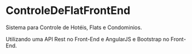 # ControleDeFlatFrontEnd

Sistema para Controle de Hotéis, Flats e Condominios.

Utilizando uma API Rest no Front-End e AngularJS e Bootstrap no Front-End.
